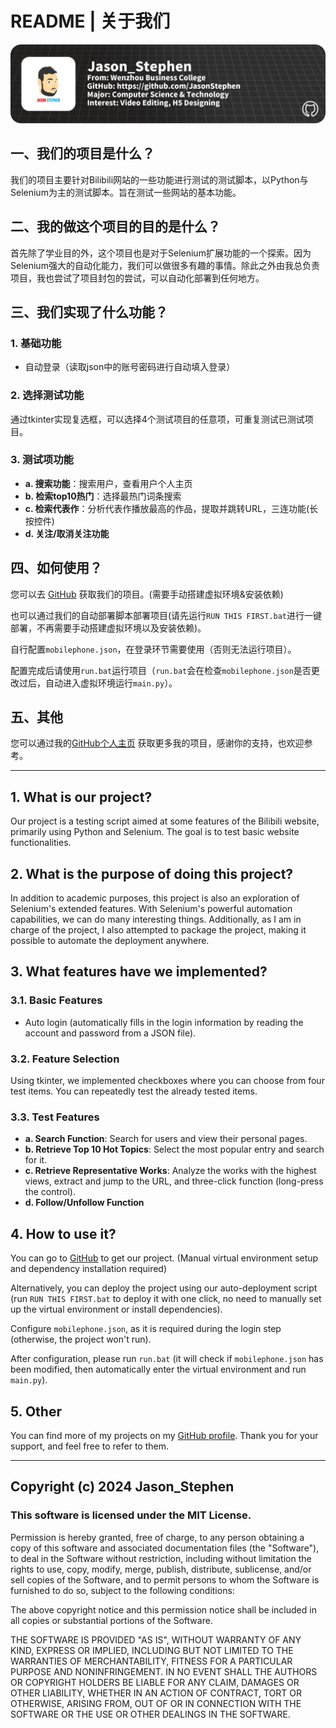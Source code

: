 # README | 关于我们

![](./img/card.png)

## 一、我们的项目是什么？
我们的项目主要针对Bilibili网站的一些功能进行测试的测试脚本，以Python与Selenium为主的测试脚本。旨在测试一些网站的基本功能。

## 二、我的做这个项目的目的是什么？
首先除了学业目的外，这个项目也是对于Selenium扩展功能的一个探索。因为Selenium强大的自动化能力，我们可以做很多有趣的事情。除此之外由我总负责项目，我也尝试了项目封包的尝试，可以自动化部署到任何地方。

## 三、我们实现了什么功能？
### 1. 基础功能
- 自动登录（读取json中的账号密码进行自动填入登录）

### 2. 选择测试功能
通过tkinter实现复选框，可以选择4个测试项目的任意项，可重复测试已测试项目。

### 3. 测试项功能
- **a. 搜索功能**：搜索用户，查看用户个人主页
- **b. 检索top10热门**：选择最热门词条搜索
- **c. 检索代表作**：分析代表作播放最高的作品，提取并跳转URL，三连功能(长按控件)
- **d. 关注/取消关注功能**

## 四、如何使用？
您可以去 [GitHub](https://github.com/JasonStephen/Software_Testing_Assignment_Bilibili_Test/tree/master) 获取我们的项目。(需要手动搭建虚拟环境&安装依赖)

也可以通过我们的自动部署脚本部署项目(请先运行`RUN THIS FIRST.bat`进行一键部署，不再需要手动搭建虚拟环境以及安装依赖)。

自行配置`mobilephone.json`，在登录环节需要使用（否则无法运行项目）。

配置完成后请使用`run.bat`运行项目（`run.bat`会在检查`mobilephone.json`是否更改过后，自动进入虚拟环境运行`main.py`）。

## 五、其他
您可以通过我的[GitHub个人主页](https://github.com/JasonStephen) 获取更多我的项目，感谢你的支持，也欢迎参考。


---

## 1. What is our project?
Our project is a testing script aimed at some features of the Bilibili website, primarily using Python and Selenium. The goal is to test basic website functionalities.

## 2. What is the purpose of doing this project?
In addition to academic purposes, this project is also an exploration of Selenium's extended features. With Selenium's powerful automation capabilities, we can do many interesting things. Additionally, as I am in charge of the project, I also attempted to package the project, making it possible to automate the deployment anywhere.

## 3. What features have we implemented?
### 3.1. Basic Features
- Auto login (automatically fills in the login information by reading the account and password from a JSON file).

### 3.2. Feature Selection
Using tkinter, we implemented checkboxes where you can choose from four test items. You can repeatedly test the already tested items.

### 3.3. Test Features
- **a. Search Function**: Search for users and view their personal pages.
- **b. Retrieve Top 10 Hot Topics**: Select the most popular entry and search for it.
- **c. Retrieve Representative Works**: Analyze the works with the highest views, extract and jump to the URL, and three-click function (long-press the control).
- **d. Follow/Unfollow Function**

## 4. How to use it?
You can go to [GitHub](https://github.com/JasonStephen/Software_Testing_Assignment_Bilibili_Test/tree/master) to get our project. (Manual virtual environment setup and dependency installation required)

Alternatively, you can deploy the project using our auto-deployment script (run `RUN THIS FIRST.bat` to deploy it with one click, no need to manually set up the virtual environment or install dependencies).

Configure `mobilephone.json`, as it is required during the login step (otherwise, the project won't run).

After configuration, please run `run.bat` (it will check if `mobilephone.json` has been modified, then automatically enter the virtual environment and run `main.py`).

## 5. Other
You can find more of my projects on my [GitHub profile](https://github.com/JasonStephen). Thank you for your support, and feel free to refer to them.

---

## Copyright (c) 2024 Jason_Stephen

### This software is licensed under the MIT License.

Permission is hereby granted, free of charge, to any person obtaining a copy
of this software and associated documentation files (the "Software"), to deal
in the Software without restriction, including without limitation the rights
to use, copy, modify, merge, publish, distribute, sublicense, and/or sell
copies of the Software, and to permit persons to whom the Software is
furnished to do so, subject to the following conditions:

The above copyright notice and this permission notice shall be included in all
copies or substantial portions of the Software.

THE SOFTWARE IS PROVIDED "AS IS", WITHOUT WARRANTY OF ANY KIND, EXPRESS OR
IMPLIED, INCLUDING BUT NOT LIMITED TO THE WARRANTIES OF MERCHANTABILITY,
FITNESS FOR A PARTICULAR PURPOSE AND NONINFRINGEMENT. IN NO EVENT SHALL THE
AUTHORS OR COPYRIGHT HOLDERS BE LIABLE FOR ANY CLAIM, DAMAGES OR OTHER
LIABILITY, WHETHER IN AN ACTION OF CONTRACT, TORT OR OTHERWISE, ARISING
FROM, OUT OF OR IN CONNECTION WITH THE SOFTWARE OR THE USE OR OTHER DEALINGS
IN THE SOFTWARE.
